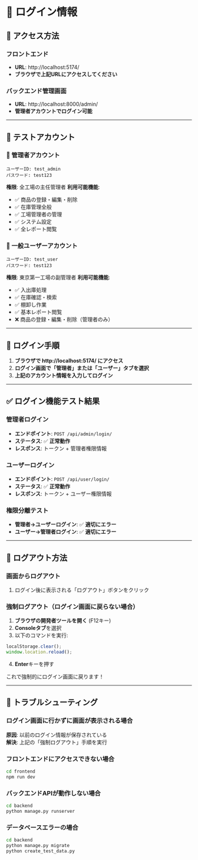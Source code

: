 # 🔐 ログイン情報

## 📍 アクセス方法

### フロントエンド
- **URL**: http://localhost:5174/
- **ブラウザで上記URLにアクセスしてください**

### バックエンド管理画面
- **URL**: http://localhost:8000/admin/
- **管理者アカウントでログイン可能**

---

## 👤 テストアカウント

### 🔹 管理者アカウント
```
ユーザーID: test_admin
パスワード: test123
```
**権限**: 全工場の主任管理者
**利用可能機能**:
- ✅ 商品の登録・編集・削除
- ✅ 在庫管理全般
- ✅ 工場管理者の管理
- ✅ システム設定
- ✅ 全レポート閲覧

### 🔹 一般ユーザーアカウント
```
ユーザーID: test_user
パスワード: test123
```
**権限**: 東京第一工場の副管理者
**利用可能機能**:
- ✅ 入出庫処理
- ✅ 在庫確認・検索
- ✅ 棚卸し作業
- ✅ 基本レポート閲覧
- ❌ 商品の登録・編集・削除（管理者のみ）

---

## 🚀 ログイン手順

1. **ブラウザで http://localhost:5174/ にアクセス**
2. **ログイン画面で「管理者」または「ユーザー」タブを選択**
3. **上記のアカウント情報を入力してログイン**

---

## ✅ ログイン機能テスト結果

### 管理者ログイン
- **エンドポイント**: `POST /api/admin/login/`
- **ステータス**: ✅ **正常動作**
- **レスポンス**: トークン + 管理者権限情報

### ユーザーログイン  
- **エンドポイント**: `POST /api/user/login/`
- **ステータス**: ✅ **正常動作**
- **レスポンス**: トークン + ユーザー権限情報

### 権限分離テスト
- **管理者→ユーザーログイン**: ✅ **適切にエラー**
- **ユーザー→管理者ログイン**: ✅ **適切にエラー**

---

## 🚪 ログアウト方法

### 画面からログアウト
1. ログイン後に表示される「ログアウト」ボタンをクリック

### 強制ログアウト（ログイン画面に戻らない場合）
1. **ブラウザの開発者ツールを開く** (F12キー)
2. **Consoleタブ**を選択
3. 以下のコマンドを実行:
```javascript
localStorage.clear();
window.location.reload();
```
4. **Enter**キーを押す

これで強制的にログイン画面に戻ります！

---

## 🔧 トラブルシューティング

### ログイン画面に行かずに画面が表示される場合
**原因**: 以前のログイン情報が保存されている  
**解決**: 上記の「強制ログアウト」手順を実行

### フロントエンドにアクセスできない場合
```bash
cd frontend
npm run dev
```

### バックエンドAPIが動作しない場合
```bash
cd backend
python manage.py runserver
```

### データベースエラーの場合
```bash
cd backend
python manage.py migrate
python create_test_data.py
``` 
